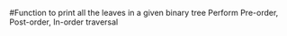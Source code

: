 #Function to print all the leaves in a given binary tree
 Perform Pre-order, Post-order, In-order traversal
